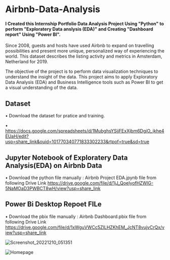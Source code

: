 # Airbnb-Data-Analysis
#### I Created this Internship Portfolio Data Analysis Project Using "Python" to perform "Exploratery Data anslysis (EDA)" and Creating "Dashboard report" Using "Power BI".

Since 2008, guests and hosts have used Airbnb to expand on travelling possibilities and present more unique, personalized way of experiencing the world. This dataset describes the listing activity and metrics in Amsterdam, Netherland for 2019.

The objective of the project is to perform data visualization techniques to understand the insight of the data. This project aims to apply Exploratory Data Analysis (EDA) and Business Intelligence tools such as Power BI to get a visual understanding of the data.

## Dataset
• Download the dataset for pratice and training.

• https://docs.google.com/spreadsheets/d/1MubghsYSjjFExXjbm6DgiO_jkhe4EUaH/edit?usp=share_link&ouid=101770340771833302233&rtpof=true&sd=true

## Jupyter Notebook of Exploratery Data Analysis(EDA) on Airbnb Data
• Download the python file manually : Airbnb Project EDA.jpynb file from following Drive Link
https://drive.google.com/file/d/1jJ_QoeIyofHZWlG-5NaMOaD3PWBCT8wH/view?usp=share_link
## Power Bi Desktop Repoet FILe
• Download the pbix file manually : Airbnb Dashboard.pbix file from following Drive Link
https://drive.google.com/file/d/1xWguVWCc5ZILHZKhEM_JcNT8vujvCrQx/view?usp=share_link


![Screenshot_20221210_051351](https://user-images.githubusercontent.com/120455099/207517255-9b29cf7e-ed8c-4f9a-800d-0d0fa953bf7b.png)

![Homepage](https://user-images.githubusercontent.com/120455099/207515539-6df64ecf-3f6a-4733-9389-994969aae548.png) 
